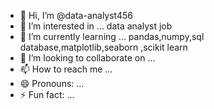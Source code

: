 - 👋 Hi, I’m @data-analyst456
- 👀 I’m interested in ... data analyst job
- 🌱 I’m currently learning ... pandas,numpy,sql database,matplotlib,seaborn ,scikit learn
- 💞️ I’m looking to collaborate on ...
- 📫 How to reach me ...
- 😄 Pronouns: ...
- ⚡ Fun fact: ...

<!---
data-analyst456/data-analyst456 is a ✨ special ✨ repository because its `README.md` (this file) appears on your GitHub profile.
You can click the Preview link to take a look at your changes.
--->
